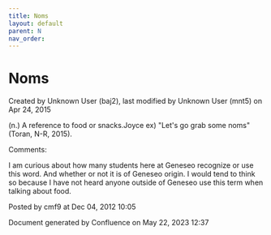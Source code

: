 ```yaml
---
title: Noms
layout: default
parent: N
nav_order:
---
```


# Noms

Created by  Unknown User (baj2), last modified by  Unknown User (mnt5) on Apr 24, 2015

(n.) A reference to food or snacks.Joyce ex) &quot;Let's go grab some noms&quot; (Toran, N-R, 2015).

Comments:

I am curious about how many students here at Geneseo recognize or use this word. And whether or not it is of Geneseo origin. I would tend to think so because I have not heard anyone outside of Geneseo use this term when talking about food.

Posted by cmf9 at Dec 04, 2012 10:05

Document generated by Confluence on May 22, 2023 12:37


